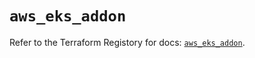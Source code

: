 # `aws_eks_addon`

Refer to the Terraform Registory for docs: [`aws_eks_addon`](https://registry.terraform.io/providers/hashicorp/aws/5.15.0/docs/resources/eks_addon).
